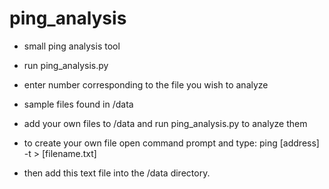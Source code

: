 # ping_analysis

- small ping analysis tool
- run ping_analysis.py
- enter number corresponding to the file you wish to analyze
- sample files found in /data
- add your own files to /data and run ping_analysis.py to analyze them

- to create your own file open command prompt and type:
	ping [address] -t > [filename.txt]
- then add this text file into the /data directory.